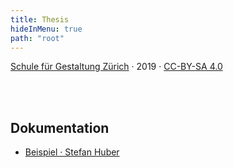 ```yaml
---
title: Thesis
hideInMenu: true
path: "root"
---
```




<div class="column__text">


[Schule für Gestaltung Zürich](https://sfgz.ch/) · 2019 · [CC-BY-SA 4.0](https://creativecommons.org/licenses/by-sa/4.0/)


<br />
<br />


## Dokumentation

* [Beispiel · Stefan Huber](/posts/2020/example/)

</div>
